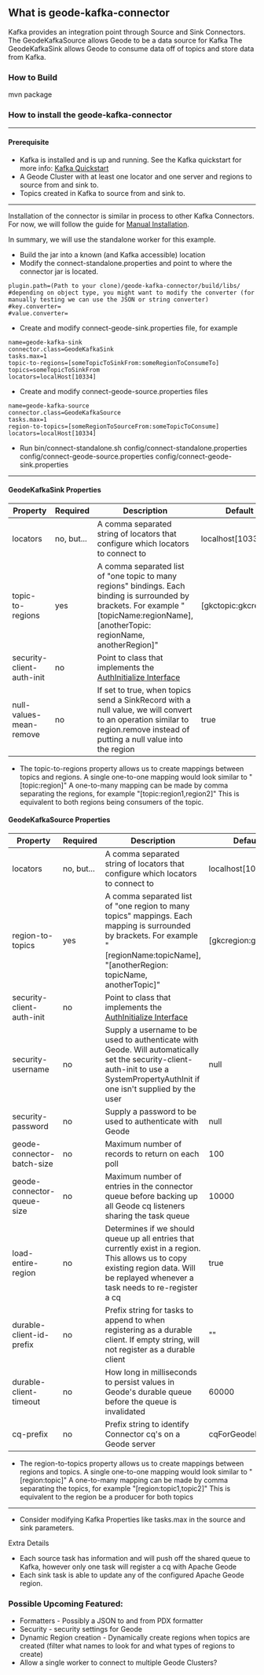 ## What is geode-kafka-connector

Kafka provides an integration point through Source and Sink Connectors.  The GeodeKafkaSource allows Geode to be a data source for Kafka
The GeodeKafkaSink allows Geode to consume data off of topics and store data from Kafka.

### How to Build 
mvn package


### How to install the geode-kafka-connector
---
#### Prerequisite
* Kafka is installed and is up and running.  See the Kafka quickstart for more info: [Kafka Quickstart](https://kafka.apache.org/quickstart)
* A Geode Cluster with at least one locator and one server and regions to source from and sink to.
* Topics created in Kafka to source from and sink to.
---
Installation of the connector is similar in process to other Kafka Connectors.  For now, we will follow the guide for [Manual Installation](https://docs.confluent.io/current/connect/managing/install.html#install-connector-manually).

In summary, we will use the standalone worker for this example.
* Build the jar into a known (and Kafka accessible) location
* Modify the connect-standalone.properties and point to where the connector jar is located.
```
plugin.path=(Path to your clone)/geode-kafka-connector/build/libs/
#depending on object type, you might want to modify the converter (for manually testing we can use the JSON or string converter)
#key.converter=
#value.converter=
```
* Create and modify connect-geode-sink.properties file, for example
```
name=geode-kafka-sink
connector.class=GeodeKafkaSink
tasks.max=1
topic-to-regions=[someTopicToSinkFrom:someRegionToConsumeTo]
topics=someTopicToSinkFrom
locators=localHost[10334]
```
* Create and modify connect-geode-source.properties files
```
name=geode-kafka-source
connector.class=GeodeKafkaSource
tasks.max=1
region-to-topics=[someRegionToSourceFrom:someTopicToConsume]
locators=localHost[10334]
```

* Run
bin/connect-standalone.sh config/connect-standalone.properties config/connect-geode-source.properties config/connect-geode-sink.properties


---
#### GeodeKafkaSink Properties
| Property | Required | Description| Default |
|---|---|---|---|
|locators | no, but...| A comma separated string of locators that configure which locators to connect to | localhost[10334] |
|topic-to-regions| yes| A comma separated list of "one topic to many regions" bindings.  Each binding is surrounded by brackets. For example "[topicName:regionName], [anotherTopic: regionName, anotherRegion]" | [gkctopic:gkcregion]
|security-client-auth-init| no | Point to class that implements the [AuthInitialize Interface](https://gemfire.docs.pivotal.io/99/geode/managing/security/implementing_authentication.html)
|null-values-mean-remove | no | If set to true, when topics send a SinkRecord with a null value, we will convert to an operation similar to region.remove instead of putting a null value into the region | true |

* The topic-to-regions property allows us to create mappings between topics  and regions.  A single one-to-one mapping would look similar to "[topic:region]" A one-to-many mapping can be made by comma separating the regions, for example "[topic:region1,region2]"  This is equivalent to both regions being consumers of the topic.

#### GeodeKafkaSource Properties
| Property | Required| Description| Default |
|---|---|---|---|
| locators | no, but...| A comma separated string of locators that configure which locators to connect to | localhost[10334] |
|region-to-topics| yes | A comma separated list of "one region to many topics" mappings.  Each mapping is surrounded by brackets.  For example "[regionName:topicName], "[anotherRegion: topicName, anotherTopic]" | [gkcregion:gkctopic]|
|security-client-auth-init| no | Point to class that implements the [AuthInitialize Interface](https://gemfire.docs.pivotal.io/99/geode/managing/security/implementing_authentication.html)
|security-username| no | Supply a username to be used to authenticate with Geode.  Will automatically set the security-client-auth-init to use a SystemPropertyAuthInit if one isn't supplied by the user| null|
|security-password| no | Supply a password to be used to authenticate with Geode| null|
|geode-connector-batch-size| no | Maximum number of records to return on each poll| 100 |
|geode-connector-queue-size| no | Maximum number of entries in the connector queue before backing up all Geode cq listeners sharing the task queue | 10000 |
| load-entire-region| no| Determines if we should queue up all entries that currently exist in a region.  This allows us to copy existing region data.  Will be replayed whenever a task needs to re-register a cq| true |
|durable-client-id-prefix| no | Prefix string for tasks to append to when registering as a durable client.  If empty string, will not register as a durable client | "" |
| durable-client-timeout| no | How long in milliseconds to persist values in Geode's durable queue before the queue is invalidated| 60000 |
| cq-prefix| no| Prefix string to identify Connector cq's on a Geode server |cqForGeodeKafka |

* The region-to-topics property allows us to create mappings between regions and topics.  A single one-to-one mapping would look similar to "[region:topic]" A one-to-many mapping can be made by comma separating the topics, for example "[region:topic1,topic2]"  This is equivalent to the region be a producer for both topics 

---

* Consider modifying Kafka Properties like tasks.max in the source and sink parameters.

Extra Details
* Each source task has information and will push off the shared queue to Kafka, however only one task will register a cq with Apache Geode
* Each sink task is able to update any of the configured Apache Geode region.

### Possible Upcoming Featured:
* Formatters - Possibly a JSON to and from PDX formatter
* Security - security settings for Geode
* Dynamic Region creation - Dynamically create regions when topics are created (filter what names to look for and what types of regions to create)
* Allow a single worker to connect to multiple Geode Clusters?
